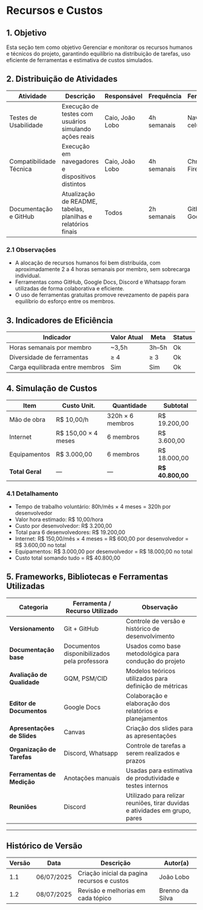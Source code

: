 #  Recursos e Custos

## 1. Objetivo

Esta seção tem como objetivo Gerenciar e monitorar os recursos humanos e técnicos do projeto, garantindo equilíbrio na distribuição de tarefas, uso eficiente de ferramentas e estimativa de custos simulados.

## 2. Distribuição de Atividades

| Atividade         | Descrição         | Responsável            | Frequência    | Ferramentas          | Observações                      |
|-------------------|-------------------|------------------------|---------------|----------------------|-----------------------------------|
| Testes de Usabilidade             | Execução de testes com usuários simulando ações reais          | Caio, João Lobo          | 4h semanais   | Navegador, celular   | Testes focados em acessibilidade  |
| Compatibilidade Técnica       | Execução em navegadores e dispositivos distintos               | Caio, João Lobo       | 4h semanais   | Chrome, Firefox, Edge| Uso de emuladores para iOS         |
| Documentação e GitHub        | Atualização de README, tabelas, planilhas e relatórios finais | Todos                 | 2h semanais   | GitHub, Google Docs  | Padronização e revisão de documentação e atividades  |

### 2.1 Observações

- A alocação de recursos humanos foi bem distribuída, com aproximadamente 2 a 4 horas semanais por membro, sem sobrecarga individual.
- Ferramentas como GitHub, Google Docs, Discord e Whatsapp foram utilizadas de forma colaborativa e eficiente.
- O uso de ferramentas gratuitas promove revezamento de papéis para equilíbrio do esforço entre os membros.

## 3. Indicadores de Eficiência

| Indicador                         | Valor Atual | Meta       | Status     |
|----------------------------------|-------------|------------|------------|
| Horas semanais por membro        | ~3,5h       | 3h–5h      |  Ok       |
| Diversidade de ferramentas       | ≥ 4         | ≥ 3        |  Ok       |
| Carga equilibrada entre membros  | Sim         | Sim        |  Ok       |

## 4. Simulação de Custos

| Item              | Custo Unit.       | Quantidade           | Subtotal          |
|-------------------|-------------------|----------------------|-------------------|
| Mão de obra       | R$ 10,00/h        | 320h × 6 membros     | R$ 19.200,00      |
| Internet          | R$ 150,00 × 4 meses | 6 membros           | R$ 3.600,00       |
| Equipamentos      | R$ 3.000,00        | 6 membros            | R$ 18.000,00      |
| **Total Geral**   | —                 | —                    | **R$ 40.800,00**  |

### 4.1 Detalhamento

- Tempo de trabalho voluntário: 80h/mês × 4 meses = 320h por desenvolvedor
- Valor hora estimado: R$ 10,00/hora
- Custo por desenvolvedor: R$ 3.200,00
- Total para 6 desenvolvedores: R$ 19.200,00
- Internet: R$ 150,00/mês × 4 meses = R$ 600,00 por desenvolvedor = R$ 3.600,00 no total
- Equipamentos: R$ 3.000,00 por desenvolvedor = R$ 18.000,00 no total
- Custo total somando tudo = R$ 40.800,00

##  5. Frameworks, Bibliotecas e Ferramentas Utilizadas

| Categoria           | Ferramenta / Recurso Utilizado                  | Observação                                                 |
|---------------------|-------------------------------------------------|------------------------------------------------------------|
| **Versionamento**       | Git + GitHub                                | Controle de versão e histórico de desenvolvimento          |
| **Documentação base**     | Documentos disponibilizados pela professora     | Usados como base metodológica para condução do projeto      |
| **Avaliação de Qualidade**    | GQM, PSM/CID              | Modelos teóricos utilizados para definição de métricas                    |
| **Editor de Documentos**          | Google Docs           | Colaboração e elaboração dos relatórios e planejamentos                   |
| **Apresentações de Slides**       | Canvas                   | Criação dos slides para as apresentações                              |
| **Organização de Tarefas**        | Discord, Whatsapp        | Controle de tarefas a serem realizados e prazos                |
| **Ferramentas de Medição**        | Anotações manuais           | Usadas para estimativa de produtividade e testes internos                 |
| **Reuniões**  | Discord           | Utilizado para relizar reuniões, tirar duvidas e atividades em grupo, pares                 |

---

## Histórico de Versão

| Versão | Data       | Descrição                               | Autor(a) |
|--------|------------|------------------------------------------|----------|
| 1.1    | 06/07/2025 | Criação inicial da pagina recursos e custos | João Lobo |
| 1.2    | 08/07/2025 | Revisão e melhorias em cada tópico    | Brenno da Silva |
